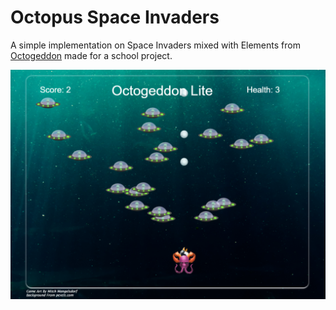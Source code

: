 # Octopus Space Invaders

A simple implementation on Space Invaders mixed with Elements from [Octogeddon](http://octogeddon.com/) made for a school project.

![Sample Image](https://github.com/rausc-daniel/OctogeddonSpaceInvaders/blob/master/img/SampleImage.png)
